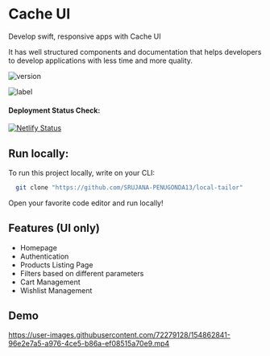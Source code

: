 # Cache UI

Develop swift, responsive apps with Cache UI <br />

It has well structured components and documentation that helps developers to develop applications with less time and more quality.

![version](https://img.shields.io/badge/version-v1-green)

![label](https://img.shields.io/badge/label-open--source-blue)

#### Deployment Status Check: <br />

[![Netlify Status](https://api.netlify.com/api/v1/badges/8b083945-912e-4f2d-90fd-9f8bcf06aeee/deploy-status)](https://app.netlify.com/sites/local-tailor/deploys)

## Run locally:

To run this project locally, write on your CLI:

```bash
  git clone "https://github.com/SRUJANA-PENUGONDA13/local-tailor"
```

Open your favorite code editor and run locally!

## Features (UI only)

- Homepage
- Authentication
- Products Listing Page
- Filters based on different parameters
- Cart Management
- Wishlist Management

## Demo

https://user-images.githubusercontent.com/72279128/154862841-96e2e7a5-a976-4ce5-b86a-ef08515a70e9.mp4



